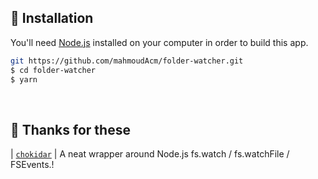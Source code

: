<!-- INSTALLATION -->

## 🔨 Installation

You'll need [Node.js](https://nodejs.org) installed on your computer in order to build this app.

```bash
git https://github.com/mahmoudAcm/folder-watcher.git
$ cd folder-watcher
$ yarn
```

<br>

<!-- PACKAGES -->

## 💌 Thanks for these

| [`chokidar`](https://www.npmjs.com/package/chokidar) | A neat wrapper around Node.js fs.watch / fs.watchFile / FSEvents.!<br>

<br>
